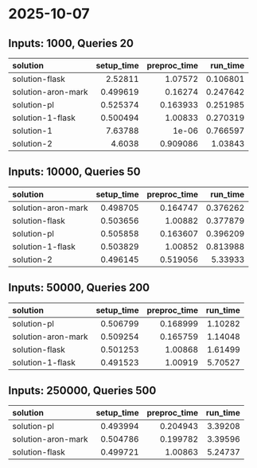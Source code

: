 # 2025-10-07

## Inputs: 1000, Queries 20

| solution           |   setup_time |   preproc_time |   run_time |
|:-------------------|-------------:|---------------:|-----------:|
| solution-flask     |     2.52811  |       1.07572  |   0.106801 |
| solution-aron-mark |     0.499619 |       0.16274  |   0.247642 |
| solution-pl        |     0.525374 |       0.163933 |   0.251985 |
| solution-1-flask   |     0.500494 |       1.00833  |   0.270319 |
| solution-1         |     7.63788  |       1e-06    |   0.766597 |
| solution-2         |     4.6038   |       0.909086 |   1.03843  |

## Inputs: 10000, Queries 50

| solution           |   setup_time |   preproc_time |   run_time |
|:-------------------|-------------:|---------------:|-----------:|
| solution-aron-mark |     0.498705 |       0.164747 |   0.376262 |
| solution-flask     |     0.503656 |       1.00882  |   0.377879 |
| solution-pl        |     0.505858 |       0.163607 |   0.396209 |
| solution-1-flask   |     0.503829 |       1.00852  |   0.813988 |
| solution-2         |     0.496145 |       0.519056 |   5.33933  |

## Inputs: 50000, Queries 200

| solution           |   setup_time |   preproc_time |   run_time |
|:-------------------|-------------:|---------------:|-----------:|
| solution-pl        |     0.506799 |       0.168999 |    1.10282 |
| solution-aron-mark |     0.509254 |       0.165759 |    1.14048 |
| solution-flask     |     0.501253 |       1.00868  |    1.61499 |
| solution-1-flask   |     0.491523 |       1.00919  |    5.70527 |

## Inputs: 250000, Queries 500

| solution           |   setup_time |   preproc_time |   run_time |
|:-------------------|-------------:|---------------:|-----------:|
| solution-pl        |     0.493994 |       0.204943 |    3.39208 |
| solution-aron-mark |     0.504786 |       0.199782 |    3.39596 |
| solution-flask     |     0.499721 |       1.00863  |    5.24737 |